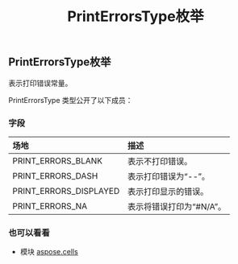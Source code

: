 ﻿---
title: PrintErrorsType枚举
second_title: Aspose.Cells for Python via .NET API 参考文献
description:
type: docs
weight: 2380
url: /zh/python-net/aspose.cells/printerrorstype/
is_root: false
---
## PrintErrorsType枚举
表示打印错误常量。



PrintErrorsType 类型公开了以下成员：

### 字段
|场地|描述|
| :- | :- |
| PRINT_ERRORS_BLANK |表示不打印错误。|
| PRINT_ERRORS_DASH |表示打印错误为“--”。|
| PRINT_ERRORS_DISPLAYED |表示打印显示的错误。|
| PRINT_ERRORS_NA |表示将错误打印为“#N/A”。|



### 也可以看看
* 模块 [aspose.cells](..)
